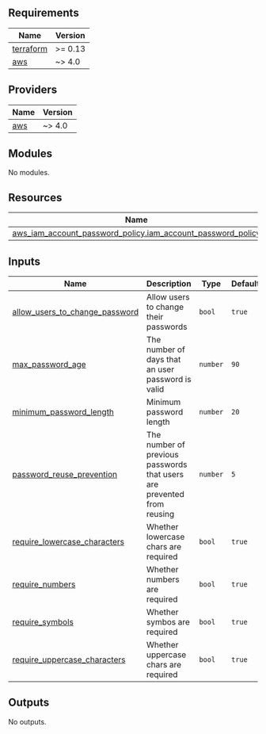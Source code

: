 ## Requirements

| Name | Version |
|------|---------|
| <a name="requirement_terraform"></a> [terraform](#requirement\_terraform) | >= 0.13 |
| <a name="requirement_aws"></a> [aws](#requirement\_aws) | ~> 4.0  |

## Providers

| Name | Version |
|------|---------|
| <a name="provider_aws"></a> [aws](#provider\_aws) | ~> 4.0  |

## Modules

No modules.

## Resources

| Name | Type |
|------|------|
| [aws_iam_account_password_policy.iam_account_password_policy](https://registry.terraform.io/providers/hashicorp/aws/latest/docs/resources/iam_account_password_policy) | resource |

## Inputs

| Name | Description | Type | Default | Required |
|------|-------------|------|---------|:--------:|
| <a name="input_allow_users_to_change_password"></a> [allow\_users\_to\_change\_password](#input\_allow\_users\_to\_change\_password) | Allow users to change their passwords | `bool` | `true` | no |
| <a name="input_max_password_age"></a> [max\_password\_age](#input\_max\_password\_age) | The number of days that an user password is valid | `number` | `90` | no |
| <a name="input_minimum_password_length"></a> [minimum\_password\_length](#input\_minimum\_password\_length) | Minimum password length | `number` | `20` | no |
| <a name="input_password_reuse_prevention"></a> [password\_reuse\_prevention](#input\_password\_reuse\_prevention) | The number of previous passwords that users are prevented from reusing | `number` | `5` | no |
| <a name="input_require_lowercase_characters"></a> [require\_lowercase\_characters](#input\_require\_lowercase\_characters) | Whether lowercase chars are required | `bool` | `true` | no |
| <a name="input_require_numbers"></a> [require\_numbers](#input\_require\_numbers) | Whether numbers are required | `bool` | `true` | no |
| <a name="input_require_symbols"></a> [require\_symbols](#input\_require\_symbols) | Whether symbos are required | `bool` | `true` | no |
| <a name="input_require_uppercase_characters"></a> [require\_uppercase\_characters](#input\_require\_uppercase\_characters) | Whether uppercase chars are required | `bool` | `true` | no |

## Outputs

No outputs.
